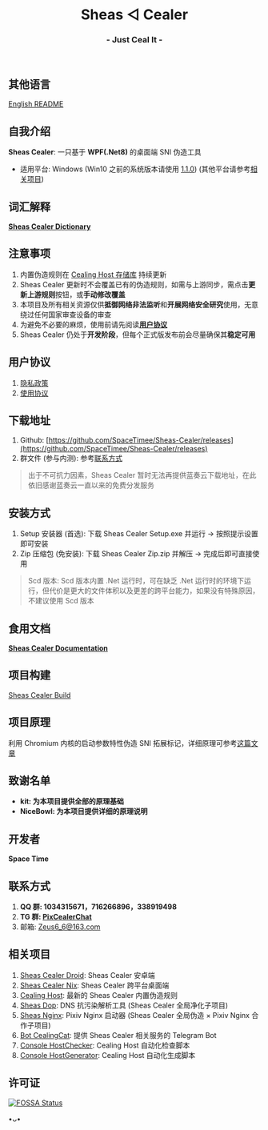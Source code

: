 <h1 align="center">Sheas ◁ Cealer</h1>
<h3 align="center">- Just Ceal It -</h3>
</br>

## 其他语言
[English README](README_EN.md)

## 自我介绍
**Sheas Cealer**: 一只基于 **WPF(.Net8)** 的桌面端 SNI 伪造工具

* 适用平台: Windows (Win10 之前的系统版本请使用 [1.1.0](https://github.com/SpaceTimee/Sheas-Cealer/releases/tag/1.1.0)) (其他平台请参考[相关项目](https://github.com/SpaceTimee/Sheas-Cealer#相关项目))

## 词汇解释
**[Sheas Cealer Dictionary](https://github.com/SpaceTimee/Sheas-Cealer/wiki/Sheas-Cealer-Dictionary)**

## 注意事项
1. 内置伪造规则在 [Cealing Host 存储库](https://github.com/SpaceTimee/Cealing-Host) 持续更新
2. Sheas Cealer 更新时不会覆盖已有的伪造规则，如需与上游同步，需点击**更新上游规则**按钮，或**手动修改覆盖**
3. 本项目及所有相关资源仅供**抵御网络非法监听**和**开展网络安全研究**使用，无意绕过任何国家审查设备的审查
4. 为避免不必要的麻烦，使用前请先阅读[**用户协议**](https://github.com/SpaceTimee/Sheas-Cealer#用户协议)
5. Sheas Cealer 仍处于**开发阶段**，但每个正式版发布前会尽量确保其**稳定可用**

## 用户协议
1. [隐私政策](https://thoughts.teambition.com/share/6264eda98adeb10041b92fda#title=Sheas_Cealer_隐私政策)
2. [使用协议](https://thoughts.teambition.com/share/6264edd78adeb10041b92fdb#title=Sheas_Cealer_使用协议)

## 下载地址
1. Github: [https://github.com/SpaceTimee/Sheas-Cealer/releases](https://github.com/SpaceTimee/Sheas-Cealer/releases)
2. 群文件 (参与内测): 参考[联系方式](https://github.com/SpaceTimee/Sheas-Cealer#联系方式)

> 出于不可抗力因素，Sheas Cealer 暂时无法再提供蓝奏云下载地址，在此依旧感谢蓝奏云一直以来的免费分发服务

## 安装方式
1. Setup 安装器 (首选): 下载 Sheas Cealer Setup.exe 并运行 -> 按照提示设置即可安装
2. Zip 压缩包 (免安装): 下载 Sheas Cealer Zip.zip 并解压 -> 完成后即可直接使用

> Scd 版本: Scd 版本内置 .Net 运行时，可在缺乏 .Net 运行时的环境下运行，但代价是更大的文件体积以及更差的跨平台能力，如果没有特殊原因，不建议使用 Scd 版本

## 食用文档
**[Sheas Cealer Documentation](https://github.com/SpaceTimee/Sheas-Cealer/wiki/Sheas-Cealer-Documentation)**

## 项目构建
[Sheas Cealer Build](https://github.com/SpaceTimee/Sheas-Cealer/wiki/Sheas-Cealer-Build)

## 项目原理
利用 Chromium 内核的启动参数特性伪造 SNI 拓展标记，详细原理可参考[这篇文章](https://nicebowl.fun/24_8)

## 致谢名单
* **kit: 为本项目提供全部的原理基础**
* **NiceBowl: 为本项目提供详细的原理说明**

## 开发者
**Space Time**

## 联系方式
1. **QQ 群: 1034315671，716266896，338919498**
2. **TG 群: [PixCealerChat](https://t.me/PixCealerChat)**
3. 邮箱: Zeus6_6@163.com

## 相关项目
1. [Sheas Cealer Droid](https://github.com/SpaceTimee/Sheas-Cealer-Droid): Sheas Cealer 安卓端
2. [Sheas Cealer Nix](https://github.com/SpaceTimee/Sheas-Cealer/tree/nix): Sheas Cealer 跨平台桌面端
3. [Cealing Host](https://github.com/SpaceTimee/Cealing-Host): 最新的 Sheas Cealer 内置伪造规则
4. [Sheas Dop](https://github.com/SpaceTimee/Sheas-Dop): DNS 抗污染解析工具 (Sheas Cealer 全局净化子项目)
5. [Sheas Nginx](https://github.com/SpaceTimee/Sheas-Nginx): Pixiv Nginx 启动器 (Sheas Cealer 全局伪造 × Pixiv Nginx 合作子项目)
6. [Bot CealingCat](https://github.com/SpaceTimee/Bot-CealingCat): 提供 Sheas Cealer 相关服务的 Telegram Bot
7. [Console HostChecker](https://github.com/SpaceTimee/Console-HostChecker): Cealing Host 自动化检查脚本
8. [Console HostGenerator](https://github.com/SpaceTimee/Console-HostGenerator): Cealing Host 自动化生成脚本

## 许可证
[![FOSSA Status](https://app.fossa.com/api/projects/git%2Bgithub.com%2FSpaceTimee%2FSheas-Cealer.svg?type=large)](https://app.fossa.com/projects/git%2Bgithub.com%2FSpaceTimee%2FSheas-Cealer?ref=badge_large)

•ᴗ•
